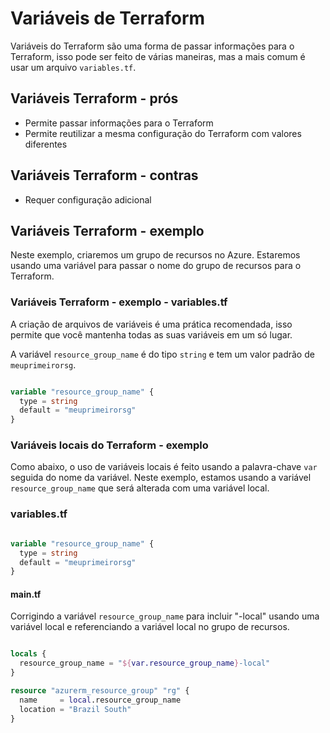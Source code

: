 # Variáveis de Terraform

Variáveis do Terraform são uma forma de passar informações para o Terraform, isso pode ser feito de várias maneiras, mas a mais comum é usar um arquivo `variables.tf`.

## Variáveis Terraform - prós

- Permite passar informações para o Terraform
- Permite reutilizar a mesma configuração do Terraform com valores diferentes

## Variáveis Terraform - contras

- Requer configuração adicional

## Variáveis Terraform - exemplo

Neste exemplo, criaremos um grupo de recursos no Azure. Estaremos usando uma variável para passar o nome do grupo de recursos para o Terraform.

### Variáveis Terraform - exemplo - variables.tf

A criação de arquivos de variáveis é uma prática recomendada, isso permite que você mantenha todas as suas variáveis em um só lugar.

A variável `resource_group_name` é do tipo `string` e tem um valor padrão de `meuprimeirorsg`.

```terraform

variable "resource_group_name" {
  type = string
  default = "meuprimeirorsg"
}

```

### Variáveis locais do Terraform - exemplo

Como abaixo, o uso de variáveis locais é feito usando a palavra-chave `var` seguida do nome da variável. Neste exemplo, estamos usando a variável `resource_group_name` que será alterada com uma variável local.

### variables.tf

```terraform

variable "resource_group_name" {
  type = string
  default = "meuprimeirorsg"
}

```

#### main.tf

Corrigindo a variável `resource_group_name` para incluir "-local" usando uma variável local e referenciando a variável local no grupo de recursos.

```terraform

locals {
  resource_group_name = "${var.resource_group_name}-local"
}

resource "azurerm_resource_group" "rg" {
  name     = local.resource_group_name
  location = "Brazil South"
}

```


